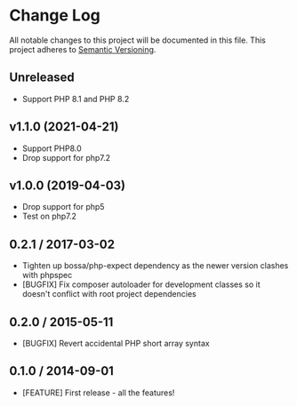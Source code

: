 # Change Log
All notable changes to this project will be documented in this file.
This project adheres to [Semantic Versioning](http://semver.org/).

## Unreleased

* Support PHP 8.1 and PHP 8.2

## v1.1.0 (2021-04-21)

* Support PHP8.0
* Drop support for php7.2

## v1.0.0 (2019-04-03)

* Drop support for php5
* Test on php7.2

## 0.2.1 / 2017-03-02

* Tighten up bossa/php-expect dependency as the newer version clashes with phpspec
* [BUGFIX] Fix composer autoloader for development classes so it doesn't conflict
  with root project dependencies

## 0.2.0 / 2015-05-11

* [BUGFIX] Revert accidental PHP short array syntax

## 0.1.0 / 2014-09-01

* [FEATURE] First release - all the features!

